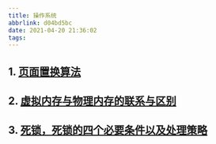 ```yaml
---
title: 操作系统
abbrlink: d04bd5bc
date: 2021-04-20 21:36:02
tags:
---
```


## 1. [页面置换算法](https://blog.csdn.net/dl674756321/article/details/103266331)

## 2. [虚拟内存与物理内存的联系与区别](https://blog.csdn.net/lvyibin890/article/details/82217193)

## 3. [死锁，死锁的四个必要条件以及处理策略](https://blog.csdn.net/wljliujuan/article/details/79614019)
